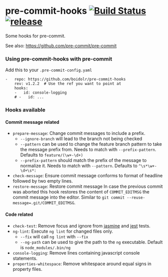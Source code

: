 pre-commit-hooks [![Build Status](https://travis-ci.org/boidolr/pre-commit-hooks.svg?branch=master)](https://travis-ci.org/boidolr/pre-commit-hooks) [![release](https://img.shields.io/github/v/tag/boidolr/pre-commit-hooks)](https://github.com/boidolr/pre-commit-hooks/releases)
================

Some hooks for pre-commit.

See also: https://github.com/pre-commit/pre-commit


### Using pre-commit-hooks with pre-commit

Add this to your `.pre-commit-config.yaml`

    -   repo: https://github.com/boidolr/pre-commit-hooks
        rev: v1.2.2  # Use the ref you want to point at
        hooks:
        -   id: console-logging
        # -   id: ...


### Hooks available

#### Commit message related

- `prepare-message`: Change commit messages to include a prefix.
    - `--ignore-branch` will lead to the branch not being checked
    - `--pattern` can be used to change the feature branch pattern to take the message prefix from.
        Needs to match with `--prefix-pattern`. Defaults to `feature/(\w+-\d+)`
    - `--prefix-pattern` should match the prefix of the message to normalize it.
        Needs to match with `--pattern`. Defaults to `^\s*\w+-\d+\s*:`
- `check-message`: Ensure commit message conforms to format of headline followed by two empty lines.
- `restore-message`: Restore commit message
    In case the previous commit was aborted this hook restores the content of `COMMIT_EDITMSG` the commit message into the editor.
    Similar to `git commit --reuse-message=.git/COMMIT_EDITMSG`.

#### Code related

- `check-test`: Remove focus and ignore from [jasmine](https://jasmine.github.io/) and [jest](https://jestjs.io/) tests.
- `ng-lint`: Execute `ng lint` for changed files only.
    - `--fix` will call `ng lint` with `--fix`
    - `--ng-path` can be used to give the path to the `ng` executable. Default is `node_modules/.bin/ng`
- `console-logging`: Remove lines containing javascript console statements.
- `properties-whitespace`: Remove whitespace around equal signs in property files.
